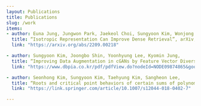```yaml
---
layout: Publications
title: Publications
slug: /work
items:
- author: Euna Jung, Jungwon Park, Jaekeol Choi, Sungyoon Kim, Wonjong Rhee,
  title: “Isotropic Representation Can Improve Dense Retrieval”, arXiv, 2022
  link: "https://arxiv.org/abs/2209.00218"

- author: Sungyoon Kim, Joongbo Shin, Yoonhyung Lee, Kyomin Jung, 
  title: “Improving Data Augmentation in cGANs by Feature Vector Diversification”, Korea Computer Congress, 2020
  link: "https://www.dbpia.co.kr/pdf/pdfView.do?nodeId=NODE09874865&googleIPSandBox=false&mark=0&useDate=&ipRange=false&accessgl=Y&language=ko_KR&hasTopBanner=true"

- author: Seonhong Kim, Sungyoon Kim, Taehyung Kim, Sangheon Lee, 
  title: “Roots and critical point behaviors of certain sums of polynomials”, Proceedings – Mathematical Sciences, 2018
  link: "https://link.springer.com/article/10.1007/s12044-018-0402-7"

---
```




<br />
<br />
